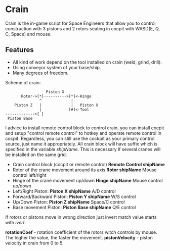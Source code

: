 # Crain

Crain is the in-game script for Space Engineers that allow you to control construction with 3 pistons and 2 rotors seating in cocpit with WASD(E, Q, C, Space) and mouse.

## Features

- All kind of work depend on the tool installed on crain (weld, grind, drill).
- Using conveyor system of your base/ship.
- Many degrees of freedom.

Scheme of crain:
```
                  Piston X
       Rotor->[*]---------->[*]<-Hinge
               ^             |  
    Piston Z   |             |   Piston X
               |            [#]<-Tool
------------->[ ]
 Piston Base
 ```
 
I advice to install remote control block to control crain, you can install cocpit and setup "control remote control" to hotkey and operate remote control in cocpit. Regardless, you can still use the cockpit as your primary control source, just name it appropriately.
All crain block will have suffix which is specified in the variable *shipName*. This is necessary if several cranes will be installed on the same grid.
 
- Crain control block (cocpit or remote control)
**Remote Control shipName**
- Rotor of the crane movement around its axis
**Rotor shipName**
Mouse control left/right
- Hinge of the crane movement up/down
**Hinge shipName**
Mouse control up/down
- Left/Right Piston:
**Piston X shipName**
A/D control
- Forward/Backward Piston:
**Piston Y shipName**
W/S control
- Up/Down Piston:
**Piston Z shipName**
Space/C control
- Base movement Piston:
**Piston Base shipName**
Q/E control

If rotors or pistons move in wrong direction just invert match value starts with *ivert*. 

**rotationCoef** - rotation coefficient of the rotors witch controls by mouse. The higher the value, the faster the movement.
**pistonVelocity** - piston velocity in crain from 0 to 5.